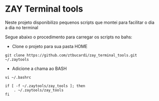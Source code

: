 # ZAY Terminal tools

Neste projeto disponibilizo pequenos scripts que montei para facilitar o dia a dia no terminal

Segue abaixo o procedimento para carregar os scripts no bahs:

* Clone o projeto para sua pasta HOME

```
git clone https://github.com/ztbucardi/zay_terminal_tools.git ~/.zaytools
```

* Adicione a chama ao BASH

```
vi ~/.bashrc
```

```
if [ -f ~/.zaytools/zay_tools ]; then
    . ~/.zaytools/zay_tools
fi
```


